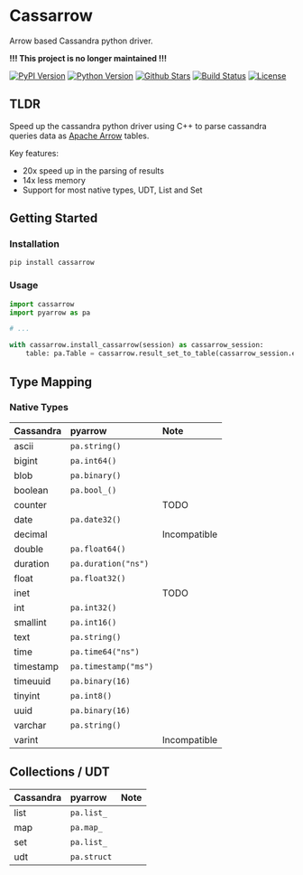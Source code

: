 # Cassarrow

Arrow based Cassandra python driver.

**!!! This project is no longer maintained !!!**

[![PyPI Version][pypi-image]][pypi-url]
[![Python Version][versions-image]][versions-url]
[![Github Stars][stars-image]][stars-url]
[![Build Status][build-image]][build-url]
[![License][license-image]][license-url]

## TLDR

Speed up the cassandra python driver using C++ to parse cassandra queries data as [Apache Arrow](https://arrow.apache.org/) tables.

Key features:

* 20x speed up in the parsing of results
* 14x less memory
* Support for most native types, UDT, List and Set

## Getting Started

### Installation

```shell
pip install cassarrow
```

### Usage

```python
import cassarrow
import pyarrow as pa

# ...

with cassarrow.install_cassarrow(session) as cassarrow_session:
    table: pa.Table = cassarrow.result_set_to_table(cassarrow_session.execute("SELECT * FROM my_table"))
```

## Type Mapping

### Native Types

| Cassandra   | pyarrow              | Note         |
|:------------|:---------------------|:-------------|
| ascii       | `pa.string()`        |              |
| bigint      | `pa.int64()`         |              |
| blob        | `pa.binary()`        |              |
| boolean     | `pa.bool_()`         |              |
| counter     |                      | TODO         |
| date        | `pa.date32()`        |              |
| decimal     |                      | Incompatible |
| double      | `pa.float64()`       |              |
| duration    | `pa.duration("ns")`  |              |
| float       | `pa.float32()`       |              |
| inet        |                      | TODO         |
| int         | `pa.int32()`         |              |
| smallint    | `pa.int16()`         |              |
| text        | `pa.string()`        |              |
| time        | `pa.time64("ns")`    |              |
| timestamp   | `pa.timestamp("ms")` |              |
| timeuuid    | `pa.binary(16)`      |              |
| tinyint     | `pa.int8()`          |              |
| uuid        | `pa.binary(16)`      |              |
| varchar     | `pa.string()`        |              |
| varint      |                      | Incompatible |

## Collections / UDT

| Cassandra   | pyarrow     | Note   |
|:------------|:------------|:-------|
| list        | `pa.list_`  |        |
| map         | `pa.map_`   |        |
| set         | `pa.list_`  |        |
| udt         | `pa.struct` |        |

[pypi-image]: https://img.shields.io/pypi/v/cassarrow
[pypi-url]: https://pypi.org/project/cassarrow/
[build-image]: https://github.com/0x26res/cassarrow/actions/workflows/build.yaml/badge.svg
[build-url]: https://github.com/0x26res/cassarrow/actions/workflows/build.yaml
[stars-image]: https://img.shields.io/github/stars/0x26res/cassarrow
[stars-url]: https://github.com/0x26res/cassarrow
[versions-image]: https://img.shields.io/pypi/pyversions/cassarrow
[versions-url]: https://pypi.org/project/cassarrow/
[license-image]: http://img.shields.io/:license-Apache%202-blue.svg
[license-url]: https://github.com/0x26res/cassarrow/blob/master/LICENSE.txt
